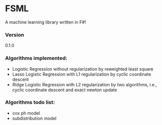 # FSML
A machine learning library written in F#!

### Version
0.1.0

### Algorithms implemented:
  - Logistic Regression without regularization by reweighted least square
  - Lasso Logistic Regression with L1 regularization by cyclic coordinate descent
  - Ridge Logistic Regression with L2 regularization by two algorithms, i.e., cyclic coordinate descent and exact newton update

### Algorithms todo list:
  - cox ph model
  - subdistribution model
